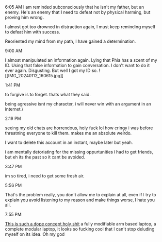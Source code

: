 
6:05 AM
l am reminded subconsciously that he isn't my father, but an enemy. He's an enemy that I need to defeat not by physical harming, but proving him wrong. 

I almost got too drowned in distraction again, I must keep reminding myself to defeat him with success. 

Reoriented my mind from my path, I have gained a determination. 

9:00 AM

I almost manipulated an information again. Lying that Phia has a scent of my ID. Using that false information to gain conversation. I don't want to do it ever again. Disgusting. But well I got my ID so.
![[IMG_20240112_160615.jpg]]


1:41 PM

to forgive is to forget. thats what they said.

being agressive isnt my character, i will never win with an argument in an internet.\

2:19 PM

seeing my old chats are horrendous, holy fuck lol how cringy i was before threatning everyone to kill them. makes me an absolute weirdo.

I want to delete this account in an instant, maybe later but yeah.

i am mentally detoriating for the missing oppurtunities i had to get friends, but eh its the past so it cant be avoided.

3:47 PM

im so tired, i need to get some fresh air.

5:56 PM

That's the problem really, you don't allow me to explain at all, even if I try to explain you avoid listening to my reason and make things worse, I hate you all.

7:55 PM

[This is such a dope concept holy shit](https://m.youtube.com/watch?v=_DA0Jr4WH-4) a fully modifiable arm based laptop, a complete modular laptop, it looks so fucking cool that I can't stop deluding myself on its idea. Oh my god